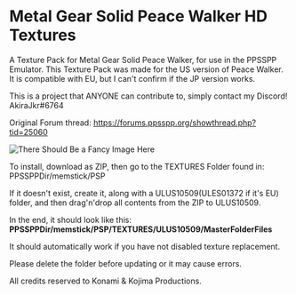 # Metal Gear Solid Peace Walker HD Textures
A Texture Pack for Metal Gear Solid Peace Walker, for use in the PPSSPP Emulator.
This Texture Pack was made for the US version of Peace Walker. It is compatible with EU, but I can't confirm if the JP version works.

This is a project that ANYONE can contribute to, simply contact my Discord! AkiraJkr#6764

Original Forum thread: https://forums.ppsspp.org/showthread.php?tid=25060 

![There Should Be a Fancy Image Here](https://i.imgur.com/ZHzzqeI.png)

To install, download as ZIP, then go to the TEXTURES Folder found in:
PPSSPPDir/memstick/PSP

If it doesn't exist, create it, along with a ULUS10509(ULES01372 if it's EU) folder, and then drag'n'drop all contents from the ZIP to ULUS10509.

In the end, it should look like this: **PPSSPPDir/memstick/PSP/TEXTURES/ULUS10509/MasterFolderFiles**

It should automatically work if you have not disabled texture replacement.

Please delete the folder before updating or it may cause errors.

All credits reserved to Konami & Kojima Productions.
